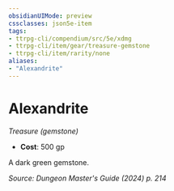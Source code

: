 ```yaml
---
obsidianUIMode: preview
cssclasses: json5e-item
tags:
- ttrpg-cli/compendium/src/5e/xdmg
- ttrpg-cli/item/gear/treasure-gemstone
- ttrpg-cli/item/rarity/none
aliases: 
- "Alexandrite"
---
```

# Alexandrite
*Treasure (gemstone)*  

- **Cost**: 500 gp

A dark green gemstone.

*Source: Dungeon Master's Guide (2024) p. 214*
